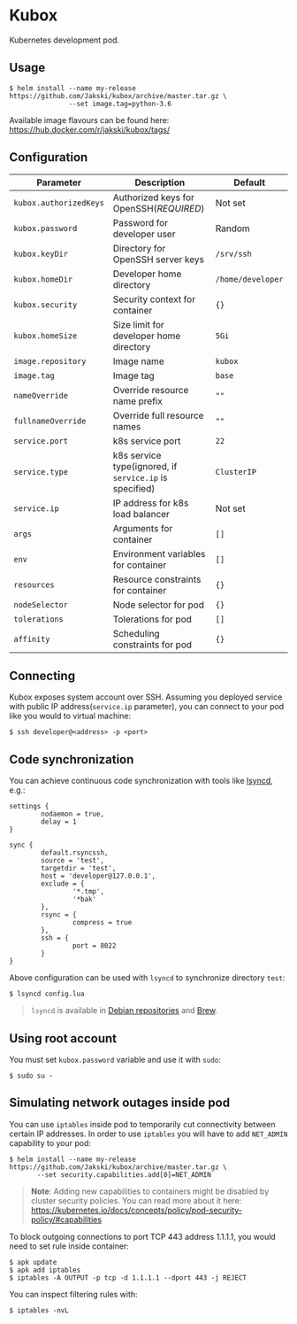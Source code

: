 # Kubox

Kubernetes development pod.

## Usage

```
$ helm install --name my-release https://github.com/Jakski/kubox/archive/master.tar.gz \
               --set image.tag=python-3.6
```

Available image flavours can be found here: https://hub.docker.com/r/jakski/kubox/tags/

## Configuration

| Parameter              | Description                                             | Default           |
| ---------              | -----------                                             | -------           |
| `kubox.authorizedKeys` | Authorized keys for OpenSSH(*REQUIRED*)                 | Not set           |
| `kubox.password`       | Password for developer user                             | Random            |
| `kubox.keyDir`         | Directory for OpenSSH server keys                       | `/srv/ssh`        |
| `kubox.homeDir`        | Developer home directory                                | `/home/developer` |
| `kubox.security`       | Security context for container                          | `{}`              |
| `kubox.homeSize`       | Size limit for developer home directory                 | `5Gi`             |
| `image.repository`     | Image name                                              | `kubox`           |
| `image.tag`            | Image tag                                               | `base`            |
| `nameOverride`         | Override resource name prefix                           | `""`              |
| `fullnameOverride`     | Override full resource names                            | `""`              |
| `service.port`         | k8s service port                                        | `22`              |
| `service.type`         | k8s service type(ignored, if `service.ip` is specified) | `ClusterIP`       |
| `service.ip`           | IP address for k8s load balancer                        | Not set           |
| `args`                 | Arguments for container                                 | `[]`              |
| `env`                  | Environment variables for container                     | `[]`              |
| `resources`            | Resource constraints for container                      | `{}`              |
| `nodeSelector`         | Node selector for pod                                   | `{}`              |
| `tolerations`          | Tolerations for pod                                     | `[]`              |
| `affinity`             | Scheduling constraints for pod                          | `{}`              |

## Connecting

Kubox exposes system account over SSH. Assuming you deployed service with public
IP address(`service.ip` parameter), you can connect to your pod like you would
to virtual machine:

```
$ ssh developer@<address> -p <port>
```

## Code synchronization

You can achieve continuous code synchronization with tools like
[lsyncd](https://axkibe.github.io/lsyncd/), e.g.:

```
settings {
        nodaemon = true,
        delay = 1
}

sync {
        default.rsyncssh,
        source = 'test',
        targetdir = 'test',
        host = 'developer@127.0.0.1',
        exclude = {
                '*.tmp',
                '*bak'
        },
        rsync = {
                compress = true
        },
        ssh = {
                port = 8022
        }
}
```

Above configuration can be used with `lsyncd` to synchronize directory `test`:

```
$ lsyncd config.lua
```

> `lsyncd` is available in
> [Debian repositories](https://packages.debian.org/stretch/lsyncd) and
> [Brew](https://formulae.brew.sh/formula/lsyncd).

## Using root account

You must set `kubox.password` variable and use it with `sudo`:

```
$ sudo su -
```

## Simulating network outages inside pod

You can use `iptables` inside pod to temporarily cut connectivity between
certain IP addresses. In order to use `iptables` you will have to add
`NET_ADMIN` capability to your pod:

```
$ helm install --name my-release https://github.com/Jakski/kubox/archive/master.tar.gz \
       --set security.capabilities.add[0]=NET_ADMIN
```

> **Note**: Adding new capabilities to containers might be disabled by cluster
> security policies. You can read more about it here:
> https://kubernetes.io/docs/concepts/policy/pod-security-policy/#capabilities

To block outgoing connections to port TCP 443 address 1.1.1.1, you would need to
set rule inside container:

```
$ apk update
$ apk add iptables
$ iptables -A OUTPUT -p tcp -d 1.1.1.1 --dport 443 -j REJECT
```

You can inspect filtering rules with:

```
$ iptables -nvL
```
